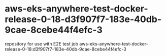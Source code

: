 # aws-eks-anywhere-test-docker-release-0-18-d3f907f7-183e-40db-9cae-8cebe44f4efc-3
repository for use with E2E test job aws-eks-anywhere-test-docker-release-0-18:d3f907f7-183e-40db-9cae-8cebe44f4efc-3
